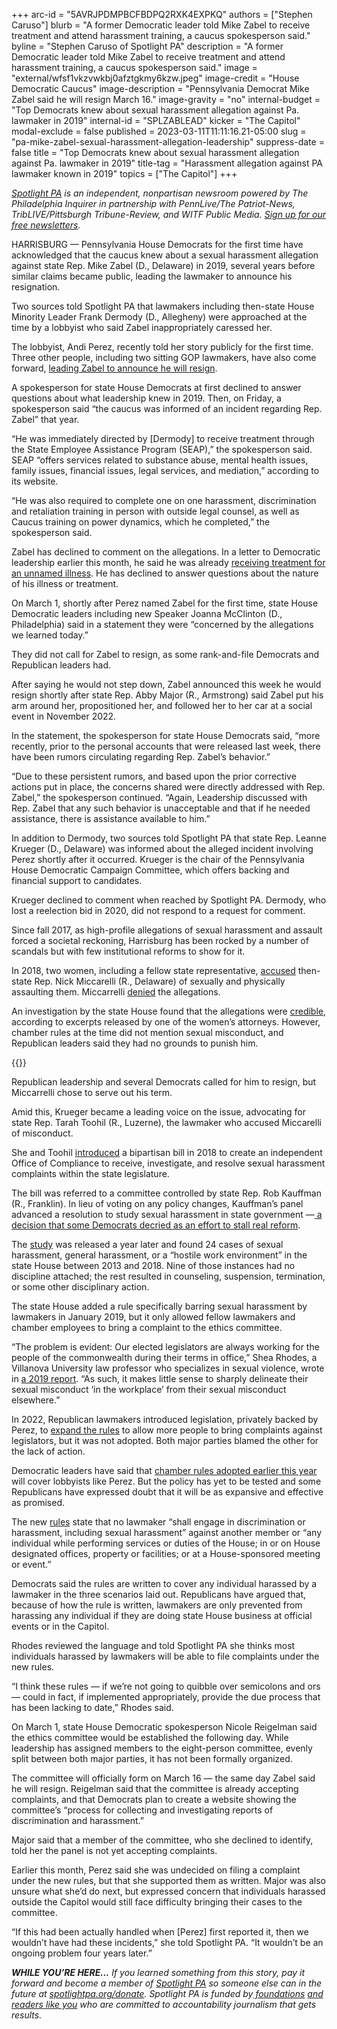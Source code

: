 +++
arc-id = "5AVRJPDMPBCFBDPQ2RXK4EXPKQ"
authors = ["Stephen Caruso"]
blurb = "A former Democratic leader told Mike Zabel to receive treatment and attend harassment training, a caucus spokesperson said."
byline = "Stephen Caruso of Spotlight PA"
description = "A former Democratic leader told Mike Zabel to receive treatment and attend harassment training, a caucus spokesperson said."
image = "external/wfsf1vkzvwkbj0afztgkmy6kzw.jpeg"
image-credit = "House Democratic Caucus"
image-description = "Pennsylvania Democrat Mike Zabel said he will resign March 16."
image-gravity = "no"
internal-budget = "Top Democrats knew about sexual harassment allegation against Pa. lawmaker in 2019"
internal-id = "SPLZABLEAD"
kicker = "The Capitol"
modal-exclude = false
published = 2023-03-11T11:11:16.21-05:00
slug = "pa-mike-zabel-sexual-harassment-allegation-leadership"
suppress-date = false
title = "Top Democrats knew about sexual harassment allegation against Pa. lawmaker in 2019"
title-tag = "Harassment allegation against PA lawmaker known in 2019"
topics = ["The Capitol"]
+++

<a href="https://www.spotlightpa.org/"><i>Spotlight PA</i></a><i> is an independent, nonpartisan newsroom powered by The Philadelphia Inquirer in partnership with PennLive/The Patriot-News, TribLIVE/Pittsburgh Tribune-Review, and WITF Public Media. </i><a href="https://www.spotlightpa.org/newsletters"><i>Sign up for our free newsletters</i></a><i>.</i>

HARRISBURG — Pennsylvania House Democrats for the first time have acknowledged that the caucus knew about a sexual harassment allegation against state Rep. Mike Zabel (D., Delaware) in 2019, several years before similar claims became public, leading the lawmaker to announce his resignation.

Two sources told Spotlight PA that lawmakers including then-state House Minority Leader Frank Dermody (D., Allegheny) were approached at the time by a lobbyist who said Zabel inappropriately caressed her.

The lobbyist, Andi Perez, recently told her story publicly for the first time. Three other people, including two sitting GOP lawmakers, have also come forward, <a href="https://www.spotlightpa.org/news/2023/03/pa-mike-zabel-sexual-harassment-resigns/">leading Zabel to announce he will resign</a>.

<script src="https://www.spotlightpa.org/embed.js" async></script><div data-spl-embed-version="1" data-spl-src="https://www.spotlightpa.org/embeds/newsletter/"></div>


A spokesperson for state House Democrats at first declined to answer questions about what leadership knew in 2019. Then, on Friday, a spokesperson said “the caucus was informed of an incident regarding Rep. Zabel” that year.

“He was immediately directed by [Dermody] to receive treatment through the State Employee Assistance Program (SEAP),” the spokesperson said. SEAP “offers services related to substance abuse, mental health issues, family issues, financial issues, legal services, and mediation,” according to its website.

“He was also required to complete one on one harassment, discrimination and retaliation training in person with outside legal counsel, as well as Caucus training on power dynamics, which he completed,” the spokesperson said.

Zabel has declined to comment on the allegations. In a letter to Democratic leadership earlier this month, he said he was already <a href="https://www.spotlightpa.org/news/2023/03/pa-mike-zabel-sexual-harassment-allegations-wont-resign-letter/" target="_blank">receiving treatment for an unnamed illness</a>. He has declined to answer questions about the nature of his illness or treatment.

On March 1, shortly after Perez named Zabel for the first time, state House Democratic leaders including new Speaker Joanna McClinton (D., Philadelphia) said in a statement they were “concerned by the allegations we learned today.”

They did not call for Zabel to resign, as some rank-and-file Democrats and Republican leaders had.

After saying he would not step down, Zabel announced this week he would resign shortly after state Rep. Abby Major (R., Armstrong) said Zabel put his arm around her, propositioned her, and followed her to her car at a social event in November 2022.

In the statement, the spokesperson for state House Democrats said, “more recently, prior to the personal accounts that were released last week, there have been rumors circulating regarding Rep. Zabel’s behavior.”

“Due to these persistent rumors, and based upon the prior corrective actions put in place, the concerns shared were directly addressed with Rep. Zabel,” the spokesperson continued. “Again, Leadership discussed with Rep. Zabel that any such behavior is unacceptable and that if he needed assistance, there is assistance available to him.”

In addition to Dermody, two sources told Spotlight PA that state Rep. Leanne Krueger (D., Delaware) was informed about the alleged incident involving Perez shortly after it occurred. Krueger is the chair of the Pennsylvania House Democratic Campaign Committee, which offers backing and financial support to candidates.

Krueger declined to comment when reached by Spotlight PA. Dermody, who lost a reelection bid in 2020, did not respond to a request for comment.

Since fall 2017, as high-profile allegations of sexual harassment and assault forced a societal reckoning, Harrisburg has been rocked by a number of scandals but with few institutional reforms to show for it.

In 2018, two women, including a fellow state representative, <a href="https://web.archive.org/20190715213745/https://www.inquirer.com/philly/news/politics/state/rep-nick-miccarelli-allegations-sex-abuse-complaint-ridley-delaware-county-20180228.html">accused</a> then-state Rep. Nick Miccarelli (R., Delaware) of sexually and physically assaulting them. Miccarrelli <a href="https://www.delcotimes.com/2018/03/02/miccarelli-continues-to-deny-abuse-allegations-house-gop-leaders-calling-on-him-to-resign/">denied</a> the allegations.

An investigation by the state House found that the allegations were <a href="https://web.archive.org/20200108171731/https://www.inquirer.com/philly/news/breaking/rep-nick-miccarelli-pennsylvania-pa-house-investigation-accusers-credible-20180316.html">credible</a>, according to excerpts released by one of the women’s attorneys. However, chamber rules at the time did not mention sexual misconduct, and Republican leaders said they had no grounds to punish him.

{{<picture src="external/bx7rsa87bk6tr3t2c55871eq98.jpeg" description="Two sources told Spotlight PA that lawmakers including then-state House Minority Leader Frank Dermody (D., Allegheny) were approached at the time by a lobbyist who said Zabel inappropriately caressed her." caption="Two sources told Spotlight PA that lawmakers including then-state House Minority Leader Frank Dermody (D., Allegheny) were approached at the time by a lobbyist who said Zabel inappropriately caressed her." credit="Commonwealth Media Services">}} 

Republican leadership and several Democrats called for him to resign, but Miccarrelli chose to serve out his term.

Amid this, Krueger became a leading voice on the issue, advocating for state Rep. Tarah Toohil (R., Luzerne), the lawmaker who accused Miccarelli of misconduct.

She and Toohil <a href="https://web.archive.org/20180509130251/https://www.legis.state.pa.us/cfdocs/billinfo/bill_history.cfm?syear=2017&sind=0&body=H&type=B&bn=1965">introduced</a> a bipartisan bill in 2018 to create an independent Office of Compliance to receive, investigate, and resolve sexual harassment complaints within the state legislature.

The bill was referred to a committee controlled by state Rep. Rob Kauffman (R., Franklin). In lieu of voting on any policy changes, Kauffman’s panel advanced a resolution to study sexual harassment in state government —<a href="https://www.wesa.fm/politics-government/2018-06-19/house-votes-for-pair-of-workplace-sexual-misconduct-studies"> a decision that some Democrats decried as an effort to stall real reform</a>.

The <a href="http://jsg.legis.state.pa.us/resources/documents/ftp/publications/2019-06-18%20UPDATED%20FINAL%20for%20WEBSITE.PDF">study</a> was released a year later and found 24 cases of sexual harassment, general harassment, or a “hostile work environment” in the state House between 2013 and 2018. Nine of those instances had no discipline attached; the rest resulted in counseling, suspension, termination, or some other disciplinary action.

The state House added a rule specifically barring sexual harassment by lawmakers in January 2019, but it only allowed fellow lawmakers and chamber employees to bring a complaint to the ethics committee.

“The problem is evident: Our elected legislators are always working for the people of the commonwealth during their terms in office,” Shea Rhodes, a Villanova University law professor who specializes in sexual violence, wrote in <a href="https://web.archive.org/20220617091848/https://cseinstitute.org/wp-content/uploads/2019/08/CSE-Institute-PA-GA-recs.pdf">a 2019 report</a>. “As such, it makes little sense to sharply delineate their sexual misconduct ‘in the workplace’ from their sexual misconduct elsewhere.”

In 2022, Republican lawmakers introduced legislation, privately backed by Perez, to <a href="https://www.spotlightpa.org/news/2022/06/pa-house-sexual-misconduct-allegations-rules-punishment/#:~:text=The%20resolution%2C%20authored%20by%20state%20Rep.%20Kate%20Klunk,of%20a%20sexual%20nature%E2%80%9D%20against%20state%20House%20employees.%5C">expand the rules</a> to allow more people to bring complaints against legislators, but it was not adopted. Both major parties blamed the other for the lack of action.

Democratic leaders have said that <a href="https://www.spotlightpa.org/news/2023/03/pa-house-rules-sexual-harassment-committees-legislation/" target="_blank">chamber rules adopted earlier this year</a> will cover lobbyists like Perez. But the policy has yet to be tested and some Republicans have expressed doubt that it will be as expansive and effective as promised.

The new <a href="https://web.archive.org/20190508023255/https://www.house.state.pa.us/rules.cfm">rules</a> state that no lawmaker “shall engage in discrimination or harassment, including sexual harassment” against another member or “any individual while performing services or duties of the House; in or on House designated offices, property or facilities; or at a House-sponsored meeting or event.”

Democrats said the rules are written to cover any individual harassed by a lawmaker in the three scenarios laid out. Republicans have argued that, because of how the rule is written, lawmakers are only prevented from harassing any individual if they are doing state House business at official events or in the Capitol.

Rhodes reviewed the language and told Spotlight PA she thinks most individuals harassed by lawmakers will be able to file complaints under the new rules.

“I think these rules — if we’re not going to quibble over semicolons and ors — could in fact, if implemented appropriately, provide the due process that has been lacking to date,” Rhodes said.

<script src="https://www.spotlightpa.org/embed.js" async></script><div data-spl-embed-version="1" data-spl-src="https://www.spotlightpa.org/embeds/donate/"></div>


On March 1, state House Democratic spokesperson Nicole Reigelman said the ethics committee would be established the following day. While leadership has assigned members to the eight-person committee, evenly split between both major parties, it has not been formally organized.

The committee will officially form on March 16 — the same day Zabel said he will resign. Reigelman said that the committee is already accepting complaints, and that Democrats plan to create a website showing the committee’s “process for collecting and investigating reports of discrimination and harassment.”

Major said that a member of the committee, who she declined to identify, told her the panel is not yet accepting complaints.

Earlier this month, Perez said she was undecided on filing a complaint under the new rules, but that she supported them as written. Major was also unsure what she’d do next, but expressed concern that individuals harassed outside the Capitol would still face difficulty bringing their cases to the committee.

“If this had been actually handled when [Perez] first reported it, then we wouldn’t have had these incidents,” she told Spotlight PA. “It wouldn’t be an ongoing problem four years later.”

<i><b>WHILE YOU’RE HERE...</b></i><i> If you learned something from this story, pay it forward and become a member of </i><a href="https://www.spotlightpa.org/"><i>Spotlight PA</i></a><i> so someone else can in the future at </i><a href="https://www.spotlightpa.org/donate"><i>spotlightpa.org/donate</i></a><i>. Spotlight PA is funded by</i><a href="https://www.spotlightpa.org/support"><i> foundations</i></a><i> </i><a href="https://www.spotlightpa.org/support"><i>and readers like you</i></a><i> who are committed to accountability journalism that gets results.</i>
